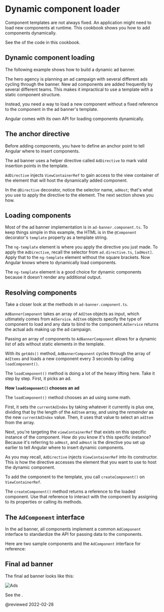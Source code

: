 # Dynamic component loader

Component templates are not always fixed.
An application might need to load new components at runtime.
This cookbook shows you how to add components dynamically.

See the <live-example name="dynamic-component-loader"></live-example> of the code in this cookbook.

<a id="dynamic-loading"></a>

## Dynamic component loading

The following example shows how to build a dynamic ad banner.

The hero agency is planning an ad campaign with several different ads cycling through the banner.
New ad components are added frequently by several different teams.
This makes it impractical to use a template with a static component structure.

Instead, you need a way to load a new component without a fixed reference to the component in the ad banner's template.

Angular comes with its own API for loading components dynamically.

<a id="directive"></a>

## The anchor directive

Before adding components, you have to define an anchor point to tell Angular where to insert components.

The ad banner uses a helper directive called `AdDirective` to mark valid insertion points in the template.

<code-example header="src/app/ad.directive.ts" path="dynamic-component-loader/src/app/ad.directive.ts"></code-example>

`AdDirective` injects `ViewContainerRef` to gain access to the view container of the element that will host the dynamically added component.

In the `@Directive` decorator, notice the selector name, `adHost`; that's what you use to apply the directive to the element.
The next section shows you how.

<a id="loading-components"></a>

## Loading components

Most of the ad banner implementation is in `ad-banner.component.ts`.
To keep things simple in this example, the HTML is in the `@Component` decorator's `template` property as a template string.

The `ng-template` element is where you apply the directive you just made.
To apply the `AdDirective`, recall the selector from `ad.directive.ts`, `[adHost]`.
Apply that to the `ng-template` element without the square brackets.
Now Angular knows where to dynamically load components.

<code-example header="src/app/ad-banner.component.ts (template)" path="dynamic-component-loader/src/app/ad-banner.component.ts" region="ad-host"></code-example>

The `ng-template` element is a good choice for dynamic components because it doesn't render any additional output.

<a id="resolving-components"></a>

## Resolving components

Take a closer look at the methods in `ad-banner.component.ts`.

`AdBannerComponent` takes an array of `AdItem` objects as input, which ultimately comes from `AdService`.
`AdItem` objects specify the type of component to load and any data to bind to the component.`AdService` returns the actual ads making up the ad campaign.

Passing an array of components to `AdBannerComponent` allows for a dynamic list of ads without static elements in the template.

With its `getAds()` method, `AdBannerComponent` cycles through the array of `AdItems` and loads a new component every 3 seconds by calling `loadComponent()`.

<code-example header="src/app/ad-banner.component.ts (excerpt)" path="dynamic-component-loader/src/app/ad-banner.component.ts" region="class"></code-example>

The `loadComponent()` method is doing a lot of the heavy lifting here.
Take it step by step.
First, it picks an ad.

<div class="alert is-helpful">

**How `loadComponent()` chooses an ad**

The `loadComponent()` method chooses an ad using some math.

First, it sets the `currentAdIndex` by taking whatever it currently is plus one, dividing that by the length of the `AdItem` array, and using the *remainder* as the new `currentAdIndex` value.
Then, it uses that value to select an `adItem` from the array.

</div>

Next, you're targeting the `viewContainerRef` that exists on this specific instance of the component.
How do you know it's this specific instance?
Because it's referring to `adHost`, and `adHost` is the directive you set up earlier to tell Angular where to insert dynamic components.

As you may recall, `AdDirective` injects `ViewContainerRef` into its constructor.
This is how the directive accesses the element that you want to use to host the dynamic component.

To add the component to the template, you call `createComponent()` on `ViewContainerRef`.

The `createComponent()` method returns a reference to the loaded component.
Use that reference to interact with the component by assigning to its properties or calling its methods.

<a id="common-interface"></a>

## The `AdComponent` interface

In the ad banner, all components implement a common `AdComponent` interface to standardize the API for passing data to the components.

Here are two sample components and the `AdComponent` interface for reference:

<code-tabs>
    <code-pane header="hero-job-ad.component.ts" path="dynamic-component-loader/src/app/hero-job-ad.component.ts"></code-pane>
    <code-pane header="hero-profile.component.ts" path="dynamic-component-loader/src/app/hero-profile.component.ts"></code-pane>
    <code-pane header="ad.component.ts" path="dynamic-component-loader/src/app/ad.component.ts"></code-pane>
</code-tabs>

<a id="final-ad-baner"></a>

## Final ad banner

The final ad banner looks like this:

<div class="lightbox">

<img alt="Ads" src="generated/images/guide/dynamic-component-loader/ads-example.gif">

</div>

See the <live-example name="dynamic-component-loader"></live-example>.

<!-- links -->

<!-- external links -->

<!-- end links -->

@reviewed 2022-02-28
